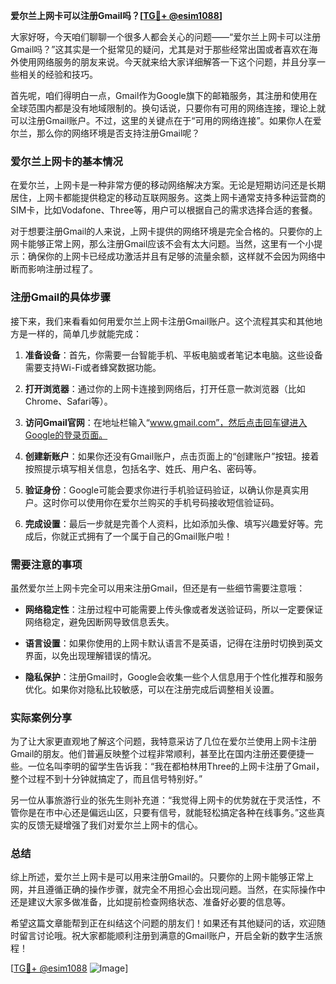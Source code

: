 **爱尔兰上网卡可以注册Gmail吗？[[TG💪+ @esim1088](https://t.me/s/esim1088)]**

大家好呀，今天咱们聊聊一个很多人都会关心的问题——“爱尔兰上网卡可以注册Gmail吗？”这其实是一个挺常见的疑问，尤其是对于那些经常出国或者喜欢在海外使用网络服务的朋友来说。今天就来给大家详细解答一下这个问题，并且分享一些相关的经验和技巧。

首先呢，咱们得明白一点，Gmail作为Google旗下的邮箱服务，其注册和使用在全球范围内都是没有地域限制的。换句话说，只要你有可用的网络连接，理论上就可以注册Gmail账户。不过，这里的关键点在于“可用的网络连接”。如果你人在爱尔兰，那么你的网络环境是否支持注册Gmail呢？

### 爱尔兰上网卡的基本情况

在爱尔兰，上网卡是一种非常方便的移动网络解决方案。无论是短期访问还是长期居住，上网卡都能提供稳定的移动互联网服务。这类上网卡通常支持多种运营商的SIM卡，比如Vodafone、Three等，用户可以根据自己的需求选择合适的套餐。

对于想要注册Gmail的人来说，上网卡提供的网络环境是完全合格的。只要你的上网卡能够正常上网，那么注册Gmail应该不会有太大问题。当然，这里有一个小提示：确保你的上网卡已经成功激活并且有足够的流量余额，这样就不会因为网络中断而影响注册过程了。

### 注册Gmail的具体步骤

接下来，我们来看看如何用爱尔兰上网卡注册Gmail账户。这个流程其实和其他地方是一样的，简单几步就能完成：

1. **准备设备**：首先，你需要一台智能手机、平板电脑或者笔记本电脑。这些设备需要支持Wi-Fi或者蜂窝数据功能。
   
2. **打开浏览器**：通过你的上网卡连接到网络后，打开任意一款浏览器（比如Chrome、Safari等）。

3. **访问Gmail官网**：在地址栏输入“www.gmail.com”，然后点击回车键进入Google的登录页面。

4. **创建新账户**：如果你还没有Gmail账户，点击页面上的“创建账户”按钮。接着按照提示填写相关信息，包括名字、姓氏、用户名、密码等。

5. **验证身份**：Google可能会要求你进行手机验证码验证，以确认你是真实用户。这时你可以使用你在爱尔兰购买的手机号码接收短信验证码。

6. **完成设置**：最后一步就是完善个人资料，比如添加头像、填写兴趣爱好等。完成后，你就正式拥有了一个属于自己的Gmail账户啦！

### 需要注意的事项

虽然爱尔兰上网卡完全可以用来注册Gmail，但还是有一些细节需要注意哦：

- **网络稳定性**：注册过程中可能需要上传头像或者发送验证码，所以一定要保证网络稳定，避免因断网导致信息丢失。
  
- **语言设置**：如果你使用的上网卡默认语言不是英语，记得在注册时切换到英文界面，以免出现理解错误的情况。

- **隐私保护**：注册Gmail时，Google会收集一些个人信息用于个性化推荐和服务优化。如果你对隐私比较敏感，可以在注册完成后调整相关设置。

### 实际案例分享

为了让大家更直观地了解这个问题，我特意采访了几位在爱尔兰使用上网卡注册Gmail的朋友。他们普遍反映整个过程非常顺利，甚至比在国内注册还要便捷一些。一位名叫李明的留学生告诉我：“我在都柏林用Three的上网卡注册了Gmail，整个过程不到十分钟就搞定了，而且信号特别好。”

另一位从事旅游行业的张先生则补充道：“我觉得上网卡的优势就在于灵活性，不管你是在市中心还是偏远山区，只要有信号，就能轻松搞定各种在线事务。”这些真实的反馈无疑增强了我们对爱尔兰上网卡的信心。

### 总结

综上所述，爱尔兰上网卡是可以用来注册Gmail的。只要你的上网卡能够正常上网，并且遵循正确的操作步骤，就完全不用担心会出现问题。当然，在实际操作中还是建议大家多做准备，比如提前检查网络状态、准备好必要的信息等。

希望这篇文章能帮到正在纠结这个问题的朋友们！如果还有其他疑问的话，欢迎随时留言讨论哦。祝大家都能顺利注册到满意的Gmail账户，开启全新的数字生活旅程！

[[TG💪+ @esim1088](https://t.me/s/esim1088) ![Image](https://i.postimg.cc/4NQfJmqS/Snipaste-2025-05-13-00-14-12.png)]